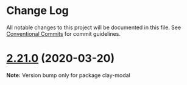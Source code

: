 # Change Log

All notable changes to this project will be documented in this file.
See [Conventional Commits](https://conventionalcommits.org) for commit guidelines.

# [2.21.0](https://github.com/liferay/clay/tree/master/packages/clay-modal/compare/v2.20.2...v2.21.0) (2020-03-20)

**Note:** Version bump only for package clay-modal
